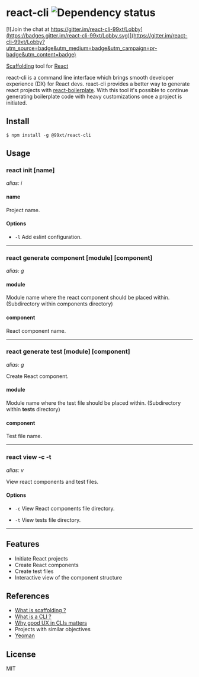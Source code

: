 # react-cli ![Dependency status](https://david-dm.org/99xt/react-cli.svg)

[![Join the chat at https://gitter.im/react-cli-99xt/Lobby](https://badges.gitter.im/react-cli-99xt/Lobby.svg)](https://gitter.im/react-cli-99xt/Lobby?utm_source=badge&utm_medium=badge&utm_campaign=pr-badge&utm_content=badge)

[Scaffolding](https://en.wikipedia.org/wiki/Scaffolding) tool for [React](https://facebook.github.io/react/)

react-cli is a command line interface which brings smooth developer experience (DX) for React devs. react-cli provides a better way to generate react projects with [react-boilerplate](https://github.com/99xt/react-boilerplate). With this tool it's possible to continue generating boilerplate code with heavy customizations once a project is initiated.

## Install

```
$ npm install -g @99xt/react-cli
```

## Usage

### react init [name]
*alias: i*

#### name

Project name.

#### Options

* `-l`
Add eslint configuration.

---------------------------------------

### react generate component [module] [component]
*alias: g*

#### module

Module name where the react component should be placed within. (Subdirectory within components directory)

#### component

React component name.

---------------------------------------

### react generate test [module] [component]
*alias: g*

Create React component.

#### module

Module name where the test file should be placed within. (Subdirectory within __tests__ directory)

#### component

Test file name.

---------------------------------------

### react view -c -t
*alias: v*

View react components and test files.

#### Options

* `-c`
View React components file directory.

* `-t`
View tests file directory.

---------------------------------------

## Features

- Initiate React projects
- Create React components
- Create test files
- Interactive view of the component structure

## References

- [What is scaffolding ?](https://en.wikipedia.org/wiki/Scaffold_(programming))
- [What is a CLI ?](https://www.techopedia.com/definition/3337/command-line-interface-cli)
- [Why good UX in CLIs matters](https://trevorsullivan.net/2016/07/11/designing-command-line-tools/)
- Projects with similar objectives
 - [Yeoman](http://yeoman.io/)


## License

MIT